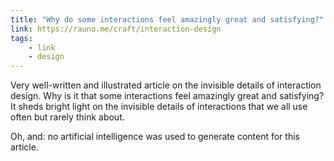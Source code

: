 ```yaml
---
title: "Why do some interactions feel amazingly great and satisfying?"
link: https://rauno.me/craft/interaction-design
tags: 
    - link
    - design
---
```


Very well-written and illustrated article on the invisible details of interaction design. Why is it that some interactions feel amazingly great and satisfying?
It sheds bright light on the invisible details of interactions that we all use often but rarely think about.

Oh, and: no artificial intelligence was used to generate content for this article.




